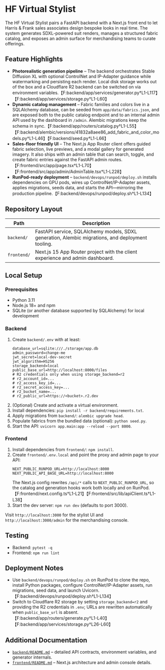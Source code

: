 # HF Virtual Stylist

The HF Virtual Stylist pairs a FastAPI backend with a Next.js front end to let Harris & Frank sales associates design bespoke looks in real time. The system generates SDXL-powered suit renders, manages a structured fabric catalog, and exposes an admin surface for merchandising teams to curate offerings.

## Feature Highlights
- **Photorealistic generation pipeline** – The backend orchestrates Stable Diffusion XL with optional ControlNet and IP-Adapter guidance while watermarking and persisting each render. Local disk storage works out of the box and a Cloudflare R2 backend can be switched on via environment variables.【F:backend/app/services/generator.py†L1-L117】【F:backend/app/services/storage.py†L1-L60】
- **Dynamic catalog management** – Fabric families and colors live in a SQLAlchemy database, can be seeded from `app/data/fabrics.json`, and are exposed both to the public catalog endpoint and to an internal admin API used by the dashboard in `/admin`. Alembic migrations keep the schema in sync.【F:backend/app/routers/catalog.py†L1-L55】【F:backend/alembic/versions/41832a8aee86_add_fabric_and_color_models.py†L1-L46】【F:backend/seed.py†L1-L66】
- **Sales-floor friendly UI** – The Next.js App Router client offers guided fabric selection, live previews, and a modal gallery for generated imagery. It also ships with an admin table that can search, toggle, and create fabric entries against the FastAPI admin routes.【F:frontend/src/app/page.tsx†L1-L70】【F:frontend/src/app/admin/AdminTable.tsx†L1-L228】
- **RunPod-ready deployment** – `backend/devops/runpod/deploy.sh` installs dependencies on GPU pods, wires up ControlNet/IP-Adapter assets, applies migrations, seeds data, and starts the API—mirroring the production pipeline.【F:backend/devops/runpod/deploy.sh†L1-L134】

## Repository Layout
| Path | Description |
| --- | --- |
| `backend/` | FastAPI service, SQLAlchemy models, SDXL generation, Alembic migrations, and deployment tooling. |
| `frontend/` | Next.js 15 App Router project with the client experience and admin dashboard. |

## Local Setup
### Prerequisites
- Python 3.11
- Node.js 18+ and npm
- SQLite (or another database supported by SQLAlchemy) for local development

### Backend
1. Create `backend/.env` with at least:
   ```env
   database_url=sqlite:///./storage/app.db
   admin_password=change-me
   jwt_secret=local-dev-secret
   jwt_algorithm=HS256
   storage_backend=local
   public_base_url=http://localhost:8000/files
   # R2 credentials only when using storage_backend=r2
   # r2_account_id=...
   # r2_access_key_id=...
   # r2_secret_access_key=...
   # r2_bucket_name=...
   # r2_public_url=https://<bucket>.r2.dev
   ```
2. (Optional) Create and activate a virtual environment.
3. Install dependencies: `pip install -r backend/requirements.txt`.
4. Apply migrations from `backend/`: `alembic upgrade head`.
5. Populate fabrics from the bundled data (optional): `python seed.py`.
6. Start the API: `uvicorn app.main:app --reload --port 8000`.

### Frontend
1. Install dependencies from `frontend/`: `npm install`.
2. Create `frontend/.env.local` and point the proxy and admin page to your API:
   ```env
   NEXT_PUBLIC_RUNPOD_URL=http://localhost:8000
   NEXT_PUBLIC_API_BASE_URL=http://localhost:8000
   ```
   The Next.js config rewrites `/api/*` calls to `NEXT_PUBLIC_RUNPOD_URL`, so the catalog and generation hooks work both locally and on RunPod.【F:frontend/next.config.ts†L1-L21】【F:frontend/src/lib/apiClient.ts†L1-L38】
3. Start the dev server: `npm run dev` (defaults to port 3000).

Visit `http://localhost:3000` for the stylist UI and `http://localhost:3000/admin` for the merchandising console.

## Testing
- Backend: `pytest -q`
- Frontend: `npm run lint`

## Deployment Notes
- Use `backend/devops/runpod/deploy.sh` on RunPod to clone the repo, install Python packages, configure ControlNet/IP-Adapter assets, run migrations, seed data, and launch Uvicorn.【F:backend/devops/runpod/deploy.sh†L1-L134】
- Switch to Cloudflare R2 storage by setting `storage_backend=r2` and providing the R2 credentials in `.env`; URLs are rewritten automatically when `public_base_url` is absent.【F:backend/app/routers/generate.py†L1-L40】【F:backend/app/services/storage.py†L26-L60】

## Additional Documentation
- [`backend/README.md`](backend/README.md) – detailed API contracts, environment variables, and generator internals.
- [`frontend/README.md`](frontend/README.md) – Next.js architecture and admin console details.
